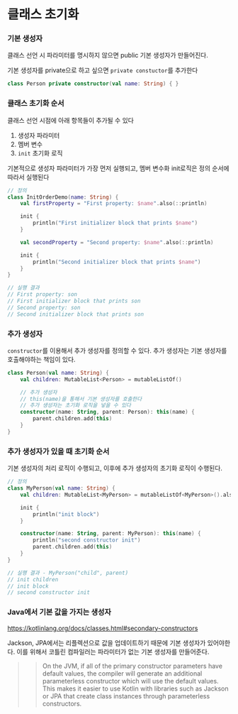 # 클래스 초기화
### 기본 생성자
클래스 선언 시 파라미터를 명시하지 않으면 public 기본 생성자가 만들어진다. 

기본 생성자를 private으로 하고 싶으면 `private constuctor`를 추가한다
```kotlin
class Person private constructor(val name: String) { }
```

### 클래스 초기화 순서
클래스 선언 시점에 아래 항목들이 추가될 수 있다
1. 생성자 파라미터
2. 멤버 변수
3. `init` 초기화 로직

기본적으로 생성자 파라미터가 가장 먼저 실행되고, 멤버 변수화 init로직은 정의 순서에 따라서 실행된다
```kotlin
// 정의
class InitOrderDemo(name: String) {
    val firstProperty = "First property: $name".also(::println)

    init {
        println("First initializer block that prints $name")
    }

    val secondProperty = "Second property: $name".also(::println)

    init {
        println("Second initializer block that prints $name")
    }
}

// 실행 결과
// First property: son
// First initializer block that prints son
// Second property: son
// Second initializer block that prints son
```

### 추가 생성자
`constructor`를 이용해서 추가 생성자를 정의할 수 있다. 추가 생성자는 기본 생성자를 호출해야하는 책임이 있다. 
```kotlin
class Person(val name: String) {
    val children: MutableList<Person> = mutableListOf()

    // 추가 생성자
    // this(name)을 통해서 기본 생성자를 호출한다
    // 추가 생성자는 초기화 로직을 넣을 수 있다
    constructor(name: String, parent: Person): this(name) {
        parent.children.add(this)
    }
}
```

### 추가 생성자가 있을 때 초기화 순서
기본 생성자의 처리 로직이 수행되고, 이후에 추가 생성자의 초기화 로직이 수행된다. 
```kotlin
// 정의
class MyPerson(val name: String) {
    val children: MutableList<MyPerson> = mutableListOf<MyPerson>().also { println("init children") }

    init {
        println("init block")
    }

    constructor(name: String, parent: MyPerson): this(name) {
        println("second constructor init")
        parent.children.add(this)
    }
}

// 실행 결과 - MyPerson("child", parent)
// init children
// init block
// second constructor init
```

### Java에서 기본 값을 가지는 생성자
https://kotlinlang.org/docs/classes.html#secondary-constructors

Jackson, JPA에서는 리플렉션으로 값을 업데이트하기 때문에 기본 생성자가 있어야한다. 이를 위해서 코틀린 컴파일러는 파라미터가 없는 기본 생성자를 만들어준다. 
>> On the JVM, if all of the primary constructor parameters have default values, the compiler will generate an additional parameterless constructor which will use the default values. This makes it easier to use Kotlin with libraries such as Jackson or JPA that create class instances through parameterless constructors.